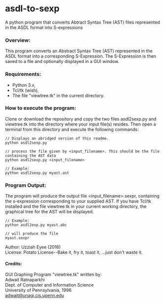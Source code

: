 # asdl-to-sexp

A python program that converts Abtract Syntax Tree (AST) files represented in the ASDL format into S-expressions

### Overview:

This program converts an Abstract Syntax Tree (AST) represented in the ASDL format
into a corresponding S-Expression. The S-Expression is then saved to a file and optionally
displayed in a GUI window.

### Requirements:

- Python 3.x,
- Tcl/tk (wish), 
- The file "viewtree.tk" in the current directory.

### How to execute the program:

Clone or download the repository and copy the two files asdl2sexp.py and viewtree.tk into the directory where your input file(s) resides. Then open a terminal from this directory and execute the following commands:
    
    // Displays an abridged version of this readme.
    python asdl2sexp.py 
  
    // process the file given by <input_filename>. This should be the file containing the AST data
    python asdl2sexp.py <input_filename>
        
    // Example:
    python asdl2sexp.py myast.ast

### Program Output:   

The program will produce the output file <input_filename>.sexpr, containing the s-expression corresponding to your supplied AST. If you have Tcl/tk installed and the file viewtree.tk in your current working directory, the graphical tree for the AST will be displayed.

    // Example:
    python asdl2exp.py myast.abc
    
    // will produce the file
    myast.sexpr

Author: Uzziah Eyee (2016)   
License: Potato License--Bake it, fry it, toast it, ...just don't waste it.

#### Credits:  

GUI Graphing Program "viewtree.tk" written by:   
Adwait Ratnaparkhi   
Dept. of Computer and Information Science   
University of Pennsylvania, 1996   
adwait@unagi.cis.upenn.edu   
